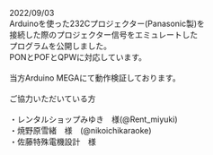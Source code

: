 2022/09/03<br>
Arduinoを使った232Cプロジェクター(Panasonic製)を<br>
接続した際のプロジェクター信号をエミュレートした<br>
プログラムを公開しました。<br>
PONとPOFとQPWに対応しています。<br>
<br>
当方Arduino MEGAにて動作検証しております。<br>
<br>
ご協力いただいている方<br>
<br>
・レンタルショップみゆき　様(@Rent_miyuki)<br>
・焼野原雪緒　様　(@nikoichikaraoke)<br>
・佐藤特殊電機設計　様<br>
